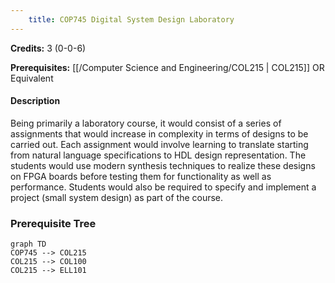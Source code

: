 ```yaml
---
    title: COP745 Digital System Design Laboratory
---
```

**Credits:** 3 (0-0-6)



**Prerequisites:** [[/Computer Science and Engineering/COL215 | COL215]] OR Equivalent

#### Description 
Being primarily a laboratory course, it would consist of a series of assignments that would increase in complexity in terms of designs to be carried out. Each assignment would involve learning to translate starting from natural language specifications to HDL design representation. The students would use modern synthesis techniques to realize these designs on FPGA boards before testing them for functionality as well as performance. Students would also be required to specify and implement a project (small system design) as part of the course.

### Prerequisite Tree

```mermaid
graph TD
COP745 --> COL215
COL215 --> COL100
COL215 --> ELL101
```